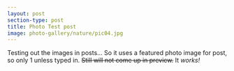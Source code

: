 ```yaml
---
layout: post
section-type: post
title: Photo Test post
image: photo-gallery/nature/pic04.jpg
---
```


Testing out the images in posts...
So it uses a featured photo image for post, so only 1 unless typed in.
~~Still will not come up in preview.~~ It *works!*
